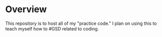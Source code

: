 # Overview
This repository is to host all of my "practice code." I plan on using this to teach myself how to #GSD related to coding.
